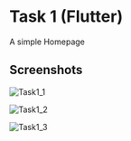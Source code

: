 # Task 1 (Flutter)

A simple Homepage

## Screenshots

 
![Task1_1](https://github.com/NikitaDhomne/Task1/assets/102669357/3d7de14d-e7b0-44dc-b04c-cbd3cdf95400) 

![Task1_2](https://github.com/NikitaDhomne/Task1/assets/102669357/85a0a60f-d71e-4ce7-b029-519bb36b0778)

![Task1_3](https://github.com/NikitaDhomne/Task1/assets/102669357/66614a11-54f2-4e21-81de-ce74636b201a)

